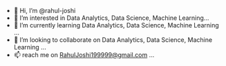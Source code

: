 - 👋 Hi, I’m @rahul-joshi
- 👀 I’m interested in Data Analytics, Data Science, Machine Learning...
- 🌱 I’m currently learning Data Analytics, Data Science, Machine Learning ...
- 💞️ I’m looking to collaborate on Data Analytics, Data Science, Machine Learning ...
- 📫 reach me on RahulJoshi199999@gmail.com  ...

<!---
rahul-joshi1999/rahul-joshi1999 is a ✨ special ✨ repository because its `README.md` (this file) appears on your GitHub profile.
You can click the Preview link to take a look at your changes.
--->

